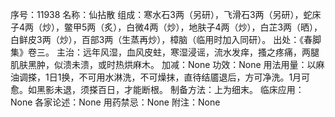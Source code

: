 序号：11938
名称：仙拈散
组成：寒水石3两（另研），飞滑石3两（另研），蛇床子4两（炒），鳖甲5两（炙），白微4两（炒），地肤子4两（炒），白芷3两（晒），白鲜皮3两（炒），百部3两（生蒸再炒），樟脑（临用时加入同研）。
出处：《春脚集》卷三。
主治：远年风湿，血风皮蛀，寒湿浸谣，流水发痒，搔之疼痛，两腿肌肤黑肿，似溃未溃，或时热烘麻木。
加减：None
功效：None
用法用量：以麻油调搽，1日1换，不可用水淋洗，不可燥抹，直待结靥退后，方可净洗。1月可愈。如黑影未退，须搽百日，才能断根。
制备方法：上为细末。
临床应用：None
各家论述：None
用药禁忌：None
附注：None
